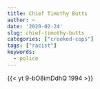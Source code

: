 ```yaml
---
title: Chief Timothy Butts
author: ~
date: '2020-02-24'
slug: chief-timothy-butts
categories: ["crooked-cops"]
tags: ["racist"]
keywords:
  - police
---
```



{{< yt 9-bO8imDdhQ 1994 >}}
<!--more-->
